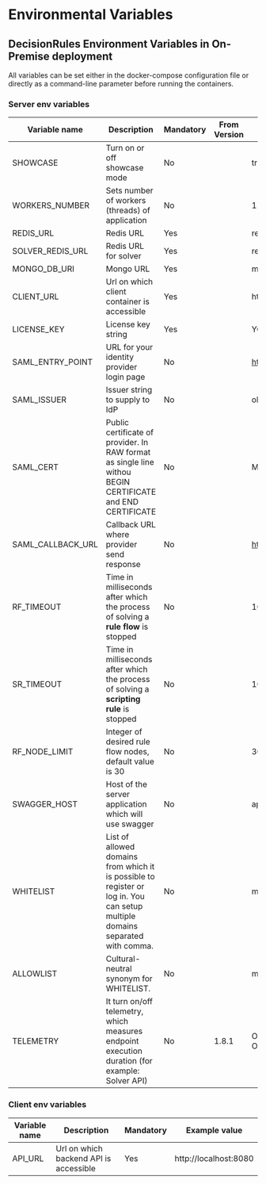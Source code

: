 # Environmental Variables

## DecisionRules Environment Variables in On-Premise deployment

All variables can be set either in the docker-compose configuration file or directly as a command-line parameter before running the containers.

### Server env variables

| Variable name       | Description                                                                                                                   | Mandatory | From Version | Example value                                                                                                                   |
| ------------------- | ----------------------------------------------------------------------------------------------------------------------------- | --------- | ------------ | ------------------------------------------------------------------------------------------------------------------------------- |
| SHOWCASE            | Turn on or off showcase mode                                                                                                  | No        |              | true/false                                                                                                                      |
| WORKERS\_NUMBER     | Sets number of workers (threads) of application                                                                               | No        |              | 1                                                                                                                               |
| REDIS\_URL          | Redis URL                                                                                                                     | Yes       |              | redis(s)://host.docker.internal:6379                                                                                            |
| SOLVER\_REDIS\_URL  | Redis URL for solver                                                                                                          | Yes       |              | redis(s)://host.docker.internal:6379                                                                                            |
| MONGO\_DB\_URI      | Mongo URL                                                                                                                     | Yes       |              | mongodb(+srv)://host.docker.internal:27017                                                                                      |
| CLIENT\_URL         | Url on which client container is accessible                                                                                   | Yes       |              | http://localhost:80/**# (# is mandatory)**                                                                                      |
| LICENSE\_KEY        | License key string                                                                                                            | Yes       |              | YOUR LICENSE KEY                                                                                                                |
| SAML\_ENTRY\_POINT  | URL for your identity provider login page                                                                                     | No        |              | https://devX.okta.com/app/name/HASH/sso/saml                                                                                    |
| SAML\_ISSUER        | Issuer string to supply to IdP                                                                                                | No        |              | okta.com/HASH\_STRING                                                                                                           |
| SAML\_CERT          | Public certificate of provider. In RAW format as single line withou BEGIN CERTIFICATE and END CERTIFICATE                     | No        |              | MIIC8DCCAdigAwIBAgIQap4GhMRA26tJGFD3fdTuNjANBgkqhkiG9w0BAQsFADA0MTIwMAYDVQQDEylNaWNyb3NvZnQgQXp1cmUgRmVkZXJhdGVkIFNTTyBD....... |
| SAML\_CALLBACK\_URL | Callback URL where provider send response                                                                                     | No        |              | https://api.decisionrules.io/saml/callback                                                                                      |
| RF\_TIMEOUT         | Time in milliseconds after which the process of solving a **rule flow** is stopped                                            | No        |              | 10000                                                                                                                           |
| SR\_TIMEOUT         | Time in milliseconds after which the process of solving a **scripting rule** is stopped                                       | No        |              | 10000                                                                                                                           |
| RF\_NODE\_LIMIT     | Integer of desired rule flow nodes, default value is 30                                                                       | No        |              | 30                                                                                                                              |
| SWAGGER\_HOST       | Host of the server application which will use swagger                                                                         | No        |              | api.decisionrules.io                                                                                                            |
| WHITELIST           | List of allowed domains from which it is possible to register or log in. You can setup multiple domains separated with comma. | No        |              | mydomain.com, yourdomain.io                                                                                                     |
| ALLOWLIST           | Cultural-neutral synonym for WHITELIST.                                                                                       | No        |              | mydomain.com, yourdomain.io                                                                                                     |
| TELEMETRY           | It turn on/off telemetry, which measures endpoint execution duration (for example: Solver API)                                | No        | 1.8.1        | <p>On = 1<br>Off = 0</p>                                                                                                        |

### Client env variables

| Variable name | Description                            | Mandatory | Example value         |
| ------------- | -------------------------------------- | --------- | --------------------- |
| API\_URL      | Url on which backend API is accessible | Yes       | http://localhost:8080 |
